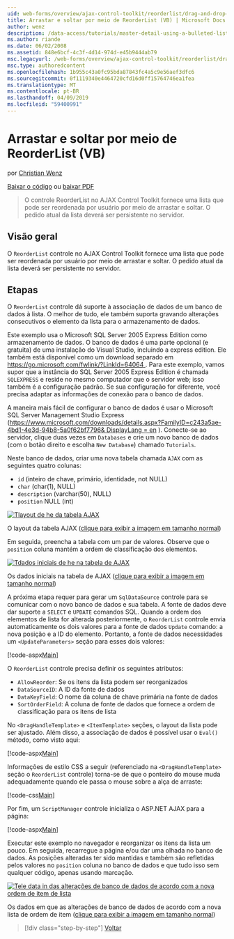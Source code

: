 ```yaml
---
uid: web-forms/overview/ajax-control-toolkit/reorderlist/drag-and-drop-via-reorderlist-vb
title: Arrastar e soltar por meio de ReorderList (VB) | Microsoft Docs
author: wenz
description: /data-access/tutorials/master-detail-using-a-bulleted-list-of-master-records-with-a-details-datalist-vb
ms.author: riande
ms.date: 06/02/2008
ms.assetid: 848e6bcf-4c3f-4d14-974d-e45b9444ab79
msc.legacyurl: /web-forms/overview/ajax-control-toolkit/reorderlist/drag-and-drop-via-reorderlist-vb
msc.type: authoredcontent
ms.openlocfilehash: 1b955c43a0fc95bda87843fc4a5c9e56aef3dfc6
ms.sourcegitcommit: 0f1119340e4464720cfd16d0ff15764746ea1fea
ms.translationtype: MT
ms.contentlocale: pt-BR
ms.lasthandoff: 04/09/2019
ms.locfileid: "59400991"
---
```

# <a name="drag-and-drop-via-reorderlist-vb"></a>Arrastar e soltar por meio de ReorderList (VB)

por [Christian Wenz](https://github.com/wenz)

[Baixar o código](http://download.microsoft.com/download/9/3/f/93f8daea-bebd-4821-833b-95205389c7d0/ReorderList5.vb.zip) ou [baixar PDF](http://download.microsoft.com/download/2/d/c/2dc10e34-6983-41d4-9c08-f78f5387d32b/reorderlist5VB.pdf)

> O controle ReorderList no AJAX Control Toolkit fornece uma lista que pode ser reordenada por usuário por meio de arrastar e soltar. O pedido atual da lista deverá ser persistente no servidor.


## <a name="overview"></a>Visão geral

O `ReorderList` controle no AJAX Control Toolkit fornece uma lista que pode ser reordenada por usuário por meio de arrastar e soltar. O pedido atual da lista deverá ser persistente no servidor.

## <a name="steps"></a>Etapas

O `ReorderList` controle dá suporte à associação de dados de um banco de dados à lista. O melhor de tudo, ele também suporta gravando alterações consecutivos o elemento da lista para o armazenamento de dados.

Este exemplo usa o Microsoft SQL Server 2005 Express Edition como armazenamento de dados. O banco de dados é uma parte opcional (e gratuita) de uma instalação do Visual Studio, incluindo a express edition. Ele também está disponível como um download separado em [ https://go.microsoft.com/fwlink/?LinkId=64064 ](https://go.microsoft.com/fwlink/?LinkId=64064). Para este exemplo, vamos supor que a instância do SQL Server 2005 Express Edition é chamada `SQLEXPRESS` e reside no mesmo computador que o servidor web; isso também é a configuração padrão. Se sua configuração for diferente, você precisa adaptar as informações de conexão para o banco de dados.

A maneira mais fácil de configurar o banco de dados é usar o Microsoft SQL Server Management Studio Express ([https://www.microsoft.com/downloads/details.aspx?FamilyID=c243a5ae-4bd1-4e3d-94b8-5a0f62bf7796&amp; DisplayLang = en](https://www.microsoft.com/downloads/details.aspx?FamilyID=c243a5ae-4bd1-4e3d-94b8-5a0f62bf7796&amp;DisplayLang=en) ). Conecte-se ao servidor, clique duas vezes em `Databases` e crie um novo banco de dados (com o botão direito e escolha `New Database`) chamado `Tutorials`.

Neste banco de dados, criar uma nova tabela chamada `AJAX` com as seguintes quatro colunas:

- `id` (inteiro de chave, primário, identidade, not NULL)
- `char` (char(1), NULL)
- `description` (varchar(50), NULL)
- `position` NULL (int)


[![Tlayout de he da tabela AJAX](drag-and-drop-via-reorderlist-vb/_static/image2.png)](drag-and-drop-via-reorderlist-vb/_static/image1.png)

O layout da tabela AJAX ([clique para exibir a imagem em tamanho normal](drag-and-drop-via-reorderlist-vb/_static/image3.png))


Em seguida, preencha a tabela com um par de valores. Observe que o `position` coluna mantém a ordem de classificação dos elementos.


[![Tdados iniciais de he na tabela de AJAX](drag-and-drop-via-reorderlist-vb/_static/image5.png)](drag-and-drop-via-reorderlist-vb/_static/image4.png)

Os dados iniciais na tabela de AJAX ([clique para exibir a imagem em tamanho normal](drag-and-drop-via-reorderlist-vb/_static/image6.png))


A próxima etapa requer para gerar um `SqlDataSource` controle para se comunicar com o novo banco de dados e sua tabela. A fonte de dados deve dar suporte a `SELECT` e `UPDATE` comandos SQL. Quando a ordem dos elementos de lista for alterada posteriormente, o `ReorderList` controle envia automaticamente os dois valores para a fonte de dados `Update` comando: a nova posição e a ID do elemento. Portanto, a fonte de dados necessidades um `<UpdateParameters>` seção para esses dois valores:

[!code-aspx[Main](drag-and-drop-via-reorderlist-vb/samples/sample1.aspx)]

O `ReorderList` controle precisa definir os seguintes atributos:

- `AllowReorder`: Se os itens da lista podem ser reorganizados
- `DataSourceID`: A ID da fonte de dados
- `DataKeyField`: O nome da coluna de chave primária na fonte de dados
- `SortOrderField`: A coluna de fonte de dados que fornece a ordem de classificação para os itens de lista

No `<DragHandleTemplate>` e `<ItemTemplate>` seções, o layout da lista pode ser ajustado. Além disso, a associação de dados é possível usar o `Eval()` método, como visto aqui:

[!code-aspx[Main](drag-and-drop-via-reorderlist-vb/samples/sample2.aspx)]

Informações de estilo CSS a seguir (referenciado na `<DragHandleTemplate>` seção o `ReorderList` controle) torna-se de que o ponteiro do mouse muda adequadamente quando ele passa o mouse sobre a alça de arraste:

[!code-css[Main](drag-and-drop-via-reorderlist-vb/samples/sample3.css)]

Por fim, um `ScriptManager` controle inicializa o ASP.NET AJAX para a página:

[!code-aspx[Main](drag-and-drop-via-reorderlist-vb/samples/sample4.aspx)]

Executar este exemplo no navegador e reorganizar os itens da lista um pouco. Em seguida, recarregue a página e/ou dar uma olhada no banco de dados. As posições alteradas ter sido mantidas e também são refletidas pelos valores no `position` coluna no banco de dados e que tudo isso sem qualquer código, apenas usando marcação.


[![Tele data in das alterações de banco de dados de acordo com a nova ordem de item de lista](drag-and-drop-via-reorderlist-vb/_static/image8.png)](drag-and-drop-via-reorderlist-vb/_static/image7.png)

Os dados em que as alterações de banco de dados de acordo com a nova lista de ordem de item ([clique para exibir a imagem em tamanho normal](drag-and-drop-via-reorderlist-vb/_static/image9.png))

> [!div class="step-by-step"]
> [Voltar](using-postbacks-with-reorderlist-vb.md)
